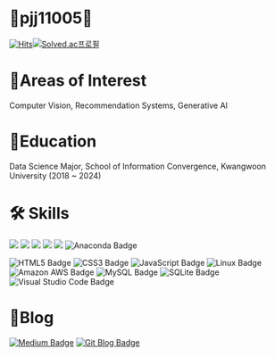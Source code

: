 # 👋pjj11005👋
  
[![Hits](https://hits.seeyoufarm.com/api/count/incr/badge.svg?url=https%3A%2F%2Fgithub.com%2Fpjj11005&count_bg=%2379C83D&title_bg=%23555555&icon=&icon_color=%23E7E7E7&title=hits&edge_flat=false)](https://hits.seeyoufarm.com)[![Solved.ac프로필](http://mazassumnida.wtf/api/mini/generate_badge?boj=pjj21)](https://solved.ac/pjj21)


<!--<a href="https://lava-thrush-ec8.notion.site/6c06cb79f2474823861cb102c593f855"><img src="https://img.shields.io/badge/-Portfolio-000000?style=flat-square&logo=Notion&logoColor=white"/></a> --> 

<!--![pjj11005's GitHub stats](https://github-readme-stats.vercel.app/api?username=pjj11005&show_icons=true&theme=radical)-->
<!--[![Solved.ac Profile](http://mazassumnida.wtf/api/v2/generate_badge?boj=pjj21)](https://solved.ac/pjj21/)-->
# 📄Areas of Interest
Computer Vision, Recommendation Systems, Generative AI

# 🏫Education
Data Science Major, School of Information Convergence, Kwangwoon University (2018 ~ 2024)
  
# 🛠 Skills
  
<img src="https://img.shields.io/badge/Python-3776AB?style=flat-square&logo=Python&logoColor=white"/> <img src="https://img.shields.io/badge/TensorFlow-FF6F00?style=flat-square&logo=TensorFlow&logoColor=white"/> 
<img src="https://img.shields.io/badge/Keras-D00000?style=flat-square&logo=Keras&logoColor=white"/> <img src="https://img.shields.io/badge/scikitlearn-F7931E?style=flat-square&logo=scikitlearn&logoColor=white"/>
<img src="https://img.shields.io/badge/PyTorch-EE4C2C?style=flat-square&logo=pytorch&logoColor=white"/> ![Anaconda Badge](https://img.shields.io/badge/-Anaconda-44A833?style=flat-square&logo=anaconda&logoColor=white)

![HTML5 Badge](https://img.shields.io/badge/-HTML5-E34F26?style=flat-square&logo=html5&logoColor=white) ![CSS3 Badge](https://img.shields.io/badge/-CSS3-1572B6?style=flat-square&logo=css3&logoColor=white) ![JavaScript Badge](https://img.shields.io/badge/-JavaScript-F7DF1E?style=flat-square&logo=javascript&logoColor=black)
![Linux Badge](https://img.shields.io/badge/-Linux-FCC624?style=flat-square&logo=linux&logoColor=black) ![Amazon AWS Badge](https://img.shields.io/badge/-Amazon%20AWS-232F3E?style=flat-square&logo=amazonaws&logoColor=white) ![MySQL Badge](https://img.shields.io/badge/-MySQL-4479A1?style=flat-square&logo=mysql&logoColor=white) ![SQLite Badge](https://img.shields.io/badge/-SQLite-003B57?style=flat-square&logo=sqlite&logoColor=white) ![Visual Studio Code Badge](https://img.shields.io/badge/-Visual%20Studio%20Code-007ACC?style=flat-square&logo=visualstudiocode&logoColor=white)

# 📌Blog
[![Medium Badge](http://img.shields.io/badge/-medium-000000?style=flat-square&logo=medium&link=https://medium.com/@pjj11005)](https://medium.com/@pjj11005) [![Git Blog Badge](http://img.shields.io/badge/-Git%20blog-0101DF?style=flat-square&logo=github&link=https://pjj11005.github.io/)](https://pjj11005.github.io/)

